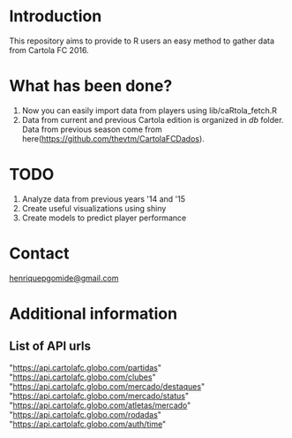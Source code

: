 # Introduction

This repository aims to provide to R users an easy method to gather data from Cartola FC 2016.

# What has been done?

1. Now you can easily import data from players using lib/caRtola_fetch.R
2. Data from current and previous Cartola edition is organized in *db* folder. Data from previous season come from here(https://github.com/thevtm/CartolaFCDados).

# TODO

1. Analyze data from previous years '14 and '15
2. Create useful visualizations using shiny
3. Create models to predict player performance

# Contact

henriquepgomide@gmail.com


# Additional information
## List of API urls
"https://api.cartolafc.globo.com/partidas"
"https://api.cartolafc.globo.com/clubes"
"https://api.cartolafc.globo.com/mercado/destaques"
"https://api.cartolafc.globo.com/mercado/status"
"https://api.cartolafc.globo.com/atletas/mercado"
"https://api.cartolafc.globo.com/rodadas"
"https://api.cartolafc.globo.com/auth/time"


